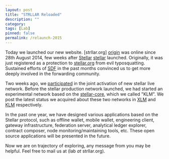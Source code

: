```yaml
---
layout: post
title: "STRLLAR Reloaded"
description: ""
category: 
tags: [Lab]
pinned: false
permalink: /relaunch-2015
---
```


Today we launched our new website. [strllar.org] [origin] was online since 28th August 2014, few weeks after [Stellar] [stellar] launched. Originally, it was just registered as a protection to [stellar.org][stellar] from evil typosquatting. Sustained efforts of [SDF](https://www.stellar.org/about/ "Stellar Development Foundation") in the past months convinced us to get more deeply involved in the forwarding community.

Two weeks ago, we [participated](https://github.com/stellar/docs/blob/master/validators.md) in the joint activation of new stellar live network. Before the stellar production network launched, we had started an experimental network based on the [stellar-core](), which we called "KLM". We post the latest status we acquired about these two networks in [XLM](/xlm "Official Stellar Network") and [KLM](/klm "Our Forked Experimental Network") respectively.

In the past one year, we have designed various applications based on the Stellar protocol, such as offline wallet, mobile wallet, engineering  client, gateway infrastructure, federation server, analytical ledger explorer, contract composer, node monitoring/maintaining tools, etc. These open source applications will be presented in the future.

Now we are on trajectory of exploring, any message from you may be helpful. Feel free to mail us at (lab *at* strllar.org).


[origin]:/origin "our initial version"
[snapshot]:/origin/lastest.html
[strllar]:http://strllar.org
[stellar]:http://stellar.org
[klm]:/klm

